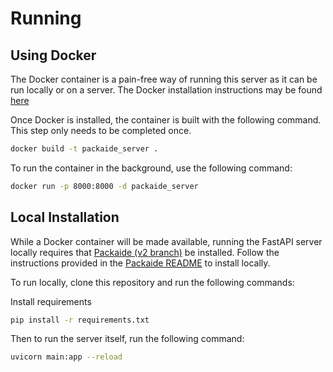# Running

## Using Docker

The Docker container is a pain-free way of running this server as it can be run locally or on a server.
The Docker installation instructions may be found [here](https://docs.docker.com/engine/install/)

Once Docker is installed, the container is built with the following command. This step only needs to be completed once.
```bash
docker build -t packaide_server .
```

To run the container in the background, use the following command:
```bash
docker run -p 8000:8000 -d packaide_server
```

## Local Installation

While a Docker container will be made available, running the FastAPI server locally requires that [Packaide (v2 branch)](https://github.com/DanielLiamAnderson/Packaide/tree/v2)
be installed. Follow the instructions provided in the [Packaide README](https://github.com/DanielLiamAnderson/Packaide/tree/v2?tab=readme-ov-file#requirements)
to install locally.

To run locally, clone this repository and run the following commands:

Install requirements
```bash
pip install -r requirements.txt
```

Then to run the server itself, run the following command:
```bash
uvicorn main:app --reload
```